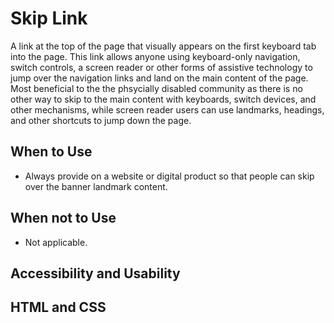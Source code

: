 # Skip Link
A link at the top of the page that visually appears on the first keyboard tab into the page. This link allows anyone using keyboard-only navigation, switch controls, a screen reader or other forms of assistive technology to jump over the navigation links and land on the main content of the page. Most beneficial to the the phsycially disabled community as there is no other way to skip to the main content with keyboards, switch devices, and other mechanisms, while screen reader users can use landmarks, headings, and other shortcuts to jump down the page.

## When to Use
- Always provide on a website or digital product so that people can skip over the banner landmark content. 

## When not to Use
- Not applicable. 

## Accessibility and Usability

## HTML and CSS
